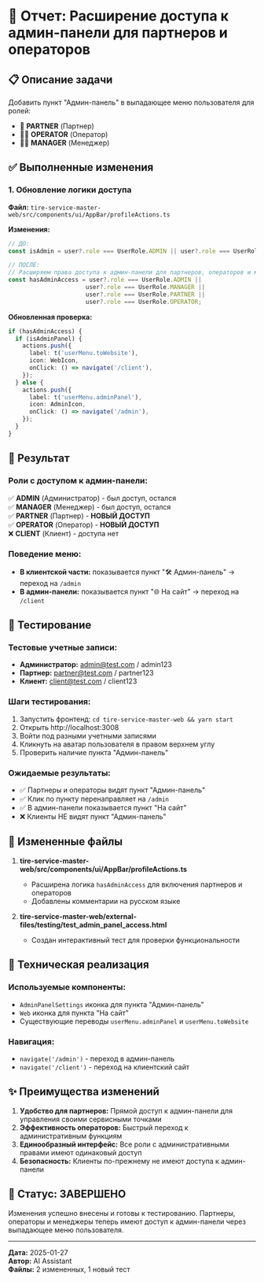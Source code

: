 # 🔐 Отчет: Расширение доступа к админ-панели для партнеров и операторов

## 📋 Описание задачи
Добавить пункт "Админ-панель" в выпадающее меню пользователя для ролей:
- 🤝 **PARTNER** (Партнер)
- 👨‍💻 **OPERATOR** (Оператор) 
- 👨‍💼 **MANAGER** (Менеджер)

## ✅ Выполненные изменения

### 1. Обновление логики доступа
**Файл:** `tire-service-master-web/src/components/ui/AppBar/profileActions.ts`

**Изменения:**
```typescript
// ДО:
const isAdmin = user?.role === UserRole.ADMIN || user?.role === UserRole.MANAGER;

// ПОСЛЕ:
// Расширяем права доступа к админ-панели для партнеров, операторов и менеджеров
const hasAdminAccess = user?.role === UserRole.ADMIN || 
                      user?.role === UserRole.MANAGER || 
                      user?.role === UserRole.PARTNER || 
                      user?.role === UserRole.OPERATOR;
```

**Обновленная проверка:**
```typescript
if (hasAdminAccess) {
  if (isAdminPanel) {
    actions.push({
      label: t('userMenu.toWebsite'),
      icon: WebIcon,
      onClick: () => navigate('/client'),
    });
  } else {
    actions.push({
      label: t('userMenu.adminPanel'),
      icon: AdminIcon,
      onClick: () => navigate('/admin'),
    });
  }
}
```

## 🎯 Результат

### Роли с доступом к админ-панели:
✅ **ADMIN** (Администратор) - был доступ, остался  
✅ **MANAGER** (Менеджер) - был доступ, остался  
✅ **PARTNER** (Партнер) - **НОВЫЙ ДОСТУП**  
✅ **OPERATOR** (Оператор) - **НОВЫЙ ДОСТУП**  
❌ **CLIENT** (Клиент) - доступа нет

### Поведение меню:
- **В клиентской части:** показывается пункт "🛠️ Админ-панель" → переход на `/admin`
- **В админ-панели:** показывается пункт "🌐 На сайт" → переход на `/client`

## 🧪 Тестирование

### Тестовые учетные записи:
- **Администратор:** admin@test.com / admin123
- **Партнер:** partner@test.com / partner123  
- **Клиент:** client@test.com / client123

### Шаги тестирования:
1. Запустить фронтенд: `cd tire-service-master-web && yarn start`
2. Открыть http://localhost:3008
3. Войти под разными учетными записями
4. Кликнуть на аватар пользователя в правом верхнем углу
5. Проверить наличие пункта "Админ-панель"

### Ожидаемые результаты:
- ✅ Партнеры и операторы видят пункт "Админ-панель"
- ✅ Клик по пункту перенаправляет на `/admin`
- ✅ В админ-панели показывается пункт "На сайт"
- ❌ Клиенты НЕ видят пункт "Админ-панель"

## 📁 Измененные файлы

1. **tire-service-master-web/src/components/ui/AppBar/profileActions.ts**
   - Расширена логика `hasAdminAccess` для включения партнеров и операторов
   - Добавлены комментарии на русском языке

2. **tire-service-master-web/external-files/testing/test_admin_panel_access.html**
   - Создан интерактивный тест для проверки функциональности

## 🔧 Техническая реализация

### Используемые компоненты:
- `AdminPanelSettings` иконка для пункта "Админ-панель"
- `Web` иконка для пункта "На сайт"
- Существующие переводы `userMenu.adminPanel` и `userMenu.toWebsite`

### Навигация:
- `navigate('/admin')` - переход в админ-панель
- `navigate('/client')` - переход на клиентский сайт

## ✨ Преимущества изменений

1. **Удобство для партнеров:** Прямой доступ к админ-панели для управления своими сервисными точками
2. **Эффективность операторов:** Быстрый переход к административным функциям
3. **Единообразный интерфейс:** Все роли с административными правами имеют одинаковый доступ
4. **Безопасность:** Клиенты по-прежнему не имеют доступа к админ-панели

## 🎉 Статус: ЗАВЕРШЕНО

Изменения успешно внесены и готовы к тестированию. Партнеры, операторы и менеджеры теперь имеют доступ к админ-панели через выпадающее меню пользователя.

---
**Дата:** 2025-01-27  
**Автор:** AI Assistant  
**Файлы:** 2 измененных, 1 новый тест 